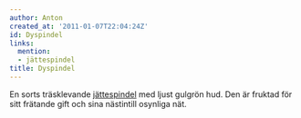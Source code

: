 ```yaml
---
author: Anton
created_at: '2011-01-07T22:04:24Z'
id: Dyspindel
links:
  mention:
  - jättespindel
title: Dyspindel
---
```


En sorts träsklevande [jättespindel] med ljust gulgrön hud. Den är fruktad för sitt frätande gift
och sina nästintill osynliga nät.

  [jättespindel]: jättespindel
